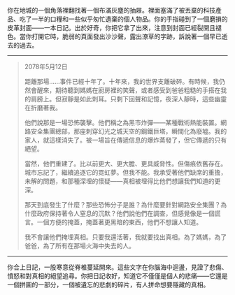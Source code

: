 你在地城的一個角落裡翻找著一個布滿灰塵的抽屜。裡面塞滿了被丟棄的科技產品、吃了一半的口糧和一些似乎匆忙遺棄的個人物品。你的手指碰到了一個磨損的皮革封面——一本日記。出於好奇，你把它拿了出來，注意到封面已經裂開且褪色。當你打開它時，脆弱的頁面發出沙沙聲，露出潦草的字跡，訴說著一個早已逝去的過去。

---

> 2078年5月12日
>
> 距離那場……事件已經十年了。十年來，我的世界支離破碎。有時候，我仍然會醒來，期待聽到媽媽在廚房裡的笑聲，或者感受到爸爸粗糙的手搭在我的肩膀上。但寂靜是如此刺耳。只剩下回聲和記憶，夜深人靜時，這些幽靈在折磨著我。
>
> 他們說那是一場恐怖襲擊。他們稱之為黑市炸彈——某種戰術熱能裝置。網路安全集團總部，那座刺穿幻光之城天空的鋼鐵巨塔，瞬間化為廢墟。我的家人，就這樣消失了。被一場旨在傳遞信息的爆炸蒸發了，但它傳遞的只有絕望。
>
> 當然，他們重建了。比以前更大、更大膽、更具威脅性。但傷痕依舊存在。城市忘記了，繼續追逐它的霓虹夢。但我不能。我承受著他們缺席的重擔，未解的問題，和那種深埋的懷疑——真相被埋得比他們想讓我們知道的更深。
>
> 那天到底發生了什麼？那些恐怖分子是誰？為什麼要針對網路安全集團？為什麼政府保持著令人窒息的沉默？他們說他們在調查，但感覺像是一個謊言。一個方便的掩蓋，掩蓋著更黑暗的東西，他們不想讓人知道。
>
> 我不會讓他們掩埋真相。只要我還活著，我就要找出真相。為了媽媽，為了爸爸，為了所有在那場火海中失去的人。

---

你合上日記，一股寒意從脊椎蔓延開來。這些文字在你腦海中迴盪，見證了悲傷、憤怒和對真相的絕望追尋。你把日記收好，知道它不僅僅是個人的悲痛——它還是一個拼圖的一部分，一個被遺忘的悲劇的碎片，有人拼命想要隱藏的真相。
